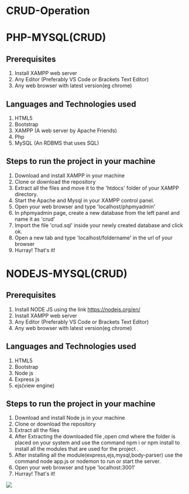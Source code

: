 # CRUD-Operation

# PHP-MYSQL(CRUD)

## Prerequisites
1. Install XAMPP web server
2. Any Editor (Preferably VS Code or Brackets Text Editor)
3. Any web browser with latest version(eg chrome)

## Languages and Technologies used
1. HTML5
2. Bootstrap
3. XAMPP (A web server by Apache Friends)
4. Php
5. MySQL (An RDBMS that uses SQL)


## Steps to run the project in your machine
1. Download and install XAMPP in your machine
2. Clone or download the repository
3. Extract all the files and move it to the 'htdocs' folder of your XAMPP directory.
4. Start the Apache and Mysql in your XAMPP control panel.
5. Open your web browser and type 'localhost/phpmyadmin'
6. In phpmyadmin page, create a new database from the left panel and name it as 'crud'
7. Import the file 'crud.sql' inside your newly created database and click ok.
8. Open a new tab and type 'localhost/foldername' in the url of your browser
9. Hurray! That's it!

# NODEJS-MYSQL(CRUD)
## Prerequisites
1. Install NODE JS using the link https://nodejs.org/en/ 
2. Install XAMPP web server
3. Any Editor (Preferably VS Code or Brackets Text Editor)
4. Any web browser with latest version(eg chrome)

## Languages and Technologies used
1. HTML5
2. Bootstrap
3. Node js
4. Express js
5. ejs(view engine)

## Steps to run the project in your machine
1. Download and install Node js in your machine
2. Clone or download the repository
3. Extract all the files
4. After Extracting the downloaded file ,open cmd where the folder is placed on your system and use the command npm i or npm install to install all the modules that are used for the project .
5. After installing all the module(express,ejs,mysql,body-parser) use the command node app.js or nodemon to run or start the server.
6. Open your web browser and type 'localhost:3001'
7. Hurray! That's it!

<img src="https://user-images.githubusercontent.com/60843507/126075349-399bfa7c-f37e-4ee8-b959-6687343032a4.PNG">
